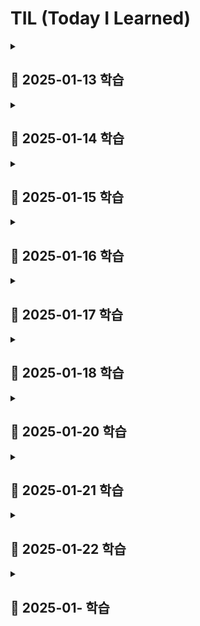 # TIL (Today I Learned)

<details>
<summary><h2>📖 2025-01-13 학습</h2></summary>

- AI를 활용한 서술형 도안 -> 기호 도안 변환 프롬프트 작성
- docker 공부 & JPA 공부
</details>

<details>
<summary><h2>📖 2025-01-14 학습</h2></summary>

### 도커의 볼륨(Volume)
- 도커 컨테이너에서 데이터를 영속적으로 저장하기 위한 방법
- 컨테이너 자체의 저장 공간을 사용하지 않고 호스트 자체의 저장 공간을 공유해서 사용하는 형태
```bash
$ docker run -v [호스트의 디렉토리 절대경로]:[컨테이너의 디렉토리 절대경로] [이미지명]:[태그명]
```
- [**호스트의 디렉토리 절대 경로**]에 디렉토리가 이미 존재할 경우 호스트의 디렉터리가 컨테이너의 디렉터리를 덮어씌움
- [**호스트의 디렉토리 절대 경로**]에 디렉토리가 존재하지 않을 경우 호스트의 디렉터리 절대 경로에 디렉터리를 새로 만들고 컨테이너의 디렉터리에 있는 파일들을 호스트의 디렉터리로 복사함함
</details>

<details>
<summary><h2>📖 2025-01-15 학습</h2></summary>

# 프로세스와 스레드

## 프로세스 (Process)

프로세스는 컴퓨터에서 실행 중인 하나의 프로그램을 의미
프로그램이 실행되면 운영체제는 디스크에 저장된 데이터를 메모리로 로드하여 실제 메모리 공간에 할당하고 CPU가 접근할 수 있는 상태가 됩니다

### 프로세스의 메모리 구조
프로세스의 메모리는 크게 4가지 구조를 가짐
- **코드(Code) 영역**  
  실행할 프로그램의 코드가 기계어로 컴파일되어 저장되는 영역으로 텍스트(text) 영역이라고도 함
  CPU는 코드 영역에 저장된 명령어를 하나씩 가져가서 처리하며 중간에 코드가 변경되지 않도록 Read-Only 형태로 저장됨

- **데이터(Data) 영역**  
  전역 변수, 정적(static) 변수, 배열, 구조체 등이 저장되는 영역
  데이터 영역은 세부적으로 BSS(Block Started by Symbol) 영역과 데이터 영역으로 나눌 수 있다
  - BSS 영역: 초기화하지 않은 변수를 저장  
  - 데이터 영역: 초기화된 변수를 저장  
  실행 도중 변수 값이 변경될 수 있으므로 Read-Write로 저장됨

- **스택(Stack) 영역**  
  지역 변수, 함수의 매개변수, 반환되는 주소 값 등이 저장되는 영
  함수의 호출과 함께 할당되며 함수의 호출이 완료되면 소멸함

- **힙(Heap) 영역**  
  사용자에 의해 동적 메모리 할당이 일어나는 영역
  생성자, 인스턴스와 같은 동적으로 할당되는 데이터들을 저장하는 공간

---

## 스레드 (Thread)

스레드는 프로세스 내에서 실행되는 작은 실행 단위이며 같은 프로세스 내에서 메모리 공간을 공유하며 실행됨

### 프로세스와 스레드의 차이

- **메모리 공유**  
  프로세스는 독립된 메모리 공간을 가지고 스레드는 같은 프로세스 내에서 메모리 공간을 공유함

- **자원 할당**  
  프로세스는 운영체제로부터 자원을 할당받고 스레드는 프로세스가 할당받은 자원을 공유하여 사용

---

### 멀티 프로세스와 멀티 스레드

- **멀티 프로세스**  
  하나의 애플리케이션을 여러 개의 프로세스로 구성하여 각 프로세스가 하나의 작업을 처리하도록 하는 방식 
  - 메모리 사용량이 많음  
  - 구현이 간단하고 안정성이 높음  

- **멀티 스레드**  
  한 프로세스 안에서 여러 개의 스레드를 동시에 실행하여 작업을 처리하는 방식
  - 자원 공유가 용이  
  - 응답성이 좋음  
  - 구현 및 디버깅이 어려울 수 있음  
  - 안정성에 문제가 발생할 가능성 있음

# MultipartFile 방식 vs Presigned URL 방식

## 1. MultipartFile 방식
- **설명**: 
  파일을 클라이언트에서 서버로 업로드한 뒤, 서버에서 S3로 업로드하는 방식

## 2. Presigned URL 방식
- **설명**: 
  클라이언트가 S3에 파일을 직접 업로드하는 방식

---

## 비교표

| 항목                  | MultipartFile 방식                                                                 | Presigned URL 방식                                                                          |
|-----------------------|-----------------------------------------------------------------------------------|--------------------------------------------------------------------------------------------|
| **동작 방식**         | 파일을 서버에 업로드 → 서버에서 S3로 저장                                          | 클라이언트가 Presigned URL을 통해 S3에 직접 업로드                                          |
| **서버 부하**         | 서버가 파일을 처리해야 하므로 서버 부하 증가                                        | 클라이언트가 직접 S3에 업로드하므로 서버 부하 감소                                          |
| **네트워크 비용**      | 서버가 클라이언트와 S3 간 네트워크 비용 모두 부담                                   | 클라이언트가 S3와 직접 통신하므로 서버의 네트워크 비용 감소                                 |
| **보안**              | 서버에서 파일 검증 후 S3에 저장 => 보안이 비교적 우수                                 | URL이 노출되면 파일 접근 가능성 있음 (해결방법: URL 만료 시간 설정)                     |
| **구현 복잡도**       | 서버에서 파일 검증 및 업로드 로직 구현 필요                                        | Presigned URL 생성 및 클라이언트에서의 업로드 로직 구현 필요                                |
| **실시간 처리**       | 파일 검증 및 처리 후 업로드 가능                                                   | 클라이언트가 바로 업로드 가능, 업로드 속도 증가                                             |
| **사용 사례**         | 파일 검증이 중요하거나, 서버에서 추가 처리(변환, 저장) 필요                        | 대용량 파일 업로드, 서버 부하를 줄여야 하는 경우                                            |

---

## 장단점

### MultipartFile 방식
- **장점**:
  - 서버에서 파일 검증, 변환 등 추가 처리가 가능
  - 파일 저장 경로와 관련된 제어가 서버에서 간단하게 이루어짐
  - 보안상 클라이언트에서 S3에 직접 접근하지 않음
- **단점**:
  - 서버 부하와 네트워크 비용이 증가
  - 대용량 파일 업로드 시 서버에 부담이 큼
  - 서버의 리소스를 많이 소모하므로 확장성이 떨어질 수 있음

### Presigned URL 방식
- **장점**:
  - 클라이언트가 S3에 직접 업로드하므로 서버 부하 감소
  - 대용량 파일 업로드에 적합
  - 서버와 클라이언트 간 통신 최소화로 네트워크 비용 절감
- **단점**:
  - Presigned URL의 보안 관리 필요(만료 시간 설정)
  - 서버에서 파일 검증을 할 수 없으므로 클라이언트에서 검증 로직 필요
  - 구현 복잡도가 약간 증가

</details>

<details>
<summary><h2>📖 2025-01-16 학습</h2></summary>

# Pagination(페이징)
- 많은 데이터나 콘텐츠를 한 번에 로드하지 않고, 사용자가 원하는 데이터를 적절한 크기로 나눠 보여주는 방법

## Pagination 종류

### **1. Offset 기반 Pagination**
#### **개요**
- 가장 일반적인 방식으로, 데이터베이스 쿼리에서 `LIMIT`와 `OFFSET`을 사용해 페이지를 나눔
- 클라이언트는 원하는 페이지 번호와 한 페이지당 데이터 개수를 서버에 요청

#### **특징**
- **장점**:
  - 구현이 간단하고 직관적임
  - 페이지 이동과 같은 일반적인 페이징에 적합
- **단점**:
  - 데이터가 많아지면 `OFFSET` 계산 비용이 증가
  - 데이터가 추가/삭제될 경우 페이징 순서가 어긋날 수 있음

#### **SQL 예제**
```sql
SELECT * 
FROM products 
ORDER BY id 
LIMIT 10 OFFSET 20;
```
- `OFFSET 20`은 3번째 페이지(한 페이지에 10개씩) 데이터를 가져옴

---

### **2. Cursor 기반 Pagination**
#### **개요**
- 특정 데이터를 기준으로 다음 데이터를 가져오는 방식
- 일반적으로 정렬된 필드를 기준으로 `WHERE` 조건을 이용해 다음 데이터 범위를 가져옴

#### **특징**
- **장점**:
  - 데이터가 많아도 성능이 우수
  - 데이터가 추가/삭제되어도 안정적인 결과를 보장
  - 대규모 실시간 데이터 처리에 적합
- **단점**:
  - 구현이 복잡하며, 특정 필드(예: ID나 타임스탬프) 기준이 필요
  - 무작위 페이지 이동이 어려움

#### **SQL 예제**
```sql
SELECT * 
FROM products 
WHERE id > 20 
ORDER BY id 
LIMIT 10;
```
- `id > 20`을 기준으로 다음 데이터를 가져옴

---

### **3. Keyset Pagination**
#### **개요**
- Cursor 기반 Pagination의 변형으로, 특정 정렬된 필드를 사용해 다음 데이터를 가져오는 방식
- 커서를 클라이언트에 저장해 요청 시 활용

#### **특징**
- **장점**:
  - 실시간 성능이 뛰어나며 데이터 양에 무관하게 일정한 성능을 유지
  - 스크롤 페이지에 적합
- **단점**:
  - 특정 필드에 종속적
  - 이전 페이지로 이동하는 경우 추가 구현이 필요

#### **예제**
- 클라이언트에서 `last_seen_id`와 같은 커서를 전달
```sql
SELECT * 
FROM products 
WHERE created_at > '2025-01-01 00:00:00' 
ORDER BY created_at 
LIMIT 10;
```

---

### **4. Infinite Scroll**
#### **개요**
- 사용자가 스크롤을 내릴 때마다 추가 데이터를 비동기적으로 로드하는 방식
- 트위터나 인스타그램 같은 소셜 네트워크에서 많이 사용

#### **특징**
- **장점**:
  - 사용자 경험(UX) 개선
  - 한 번에 많은 데이터를 보여주지 않아 로딩 시간 단축
- **단점**:
  - 구현이 복잡
  - 특정 데이터를 빠르게 찾기 어려움
  - SEO에 불리할 수 있음

#### **구현 방법**
- 클라이언트가 마지막 데이터 ID를 서버에 전달해 추가 데이터를 요청

---

### **5. Hybrid Pagination**
#### **개요**
- Offset 기반 Pagination과 Infinite Scroll의 혼합 방식
- 페이지 이동과 무한 스크롤을 병합하여 UX와 성능을 모두 고려

#### **특징**
- **장점**:
  - UX와 SEO 균형 유지
  - 필요한 경우 정적 페이지로 전환 가능
- **단점**:
  - 구현과 설계가 복잡

---

### **비교 요약**

| **방법**            | **장점**                                | **단점**                           | **적합한 경우**                          |
|---------------------|----------------------------------------|------------------------------------|-----------------------------------------|
| Offset 기반         | 간단하고 범용적                        | 대규모 데이터에서 성능 저하           | 페이지 기반 UI, 정적 데이터             |
| Cursor 기반         | 성능 우수, 안정적                      | 구현 복잡                           | 실시간 데이터 처리, 무한 스크롤         |
| Keyset 기반         | 안정적, 스크롤 페이지에 적합            | 특정 필드 종속, 이전 페이지 이동 어려움 | 대규모 데이터, 실시간 데이터            |
| Infinite Scroll     | UX 개선                               | SEO 문제, 데이터 탐색 어려움         | SNS, 실시간 콘텐츠                     |
| Hybrid Pagination   | UX와 SEO 균형                         | 구현 복잡                           | 다양한 사용자 요구 충족, 복합적인 UI 설계 |
---
</details>

<details>
<summary><h2>📖 2025-01-17 학습</h2></summary>

# OAuth(Open Authorization)

- 사용자가 비밀번호를 공유하지 않고 제 3의 application 또는 웹 사이트가 자신의 정보에 접근할 수 있도록 허용하는 인증 프로토콜
- 인증(Authentication)과 권한(Authorization)의 기능을 지원

## OAuth 주요 개념

1. Resource Owner
    - 사용자로 자신의 자원에 접근 권한을 가지고 있음
2. Client
    - 사용자의 자원에 접근하고자 하는 제 3자 application
    - ex) 타 서비스의 소셜 로그인이나 데이터를 사용하는 앱
3. Authorization Server(인증 서버)
    - 자원 소유자에게 인증을 받고 접근 토큰(Access Token)을 발급하는 서버
    - google, kakao, github 등 서비스의 인증 서버
4. Resource Server
    - 사용자 자원이 저장된 서버
    - 접근 토큰을 확인하고 요청을 처리
5. Access Token
    - client가 자원에 접근할 수 있는 권한을 부여받는 증명서
    - 토큰을 사용해 자원 서버에 요청을 보낼 수 있음

## OAuth 작동 방식

1. 사용자가 클라이언트를 통해 인증 요청
    - 사용자는 application(클라이언트)에 로그인하거나 인증 권한을 부여
    - 클라이언트는 인증 서버로 사용자 인증 요청을 전송
2. 사용자가 인증 서버에 로그인
    - 사용자가 인증 서버에서 자신의 자격 증명(아이디, 비밀번호 등)을 입력해 인증
3. 인증 코드 발급
    - 인증 서버는 사용자 인증이 성공하면 클라이언트에게 인증 코드 전달
4. 클라이언트가 인증 코드를 사용해 Access Token 요청
5. Access Token 발급
6. 클라이언트가 지원 서버에 요청
    - 발급받은 Access Token을 사용해 자원 서버에 데이터 요청
7. 자원 서버에서 Access Token 유효성 체크하고 데이터 제공
</details>

<details>
<summary><h2>📖 2025-01-18 학습</h2></summary>

# JWT(JSON Web Token)

- JSON 형식으로 정보를 안전하게 전송하기 위한 토큰 기반 인증 기술
- 인증과 권한 부여에 사용
- 서버와 클라이언트 간의 신뢰성 있는 데이터 교환을 목적으로 설계됨

## JWT 주요 구성요소

- 형태 : [Header].[Payload].[Signature]

### 1. Header

- JWT의 메타데이터를 포함
    - alg: 서명에 사용된 알고리즘(HS256, RS256 등)
    - typ: 토큰 타입
    
    ```json
    {
      "alg": "HS256",
      "typ": "JWT"
    }
    ```
    

### 2. Payload

- 토큰에 포함된 Claim 데이터를 저장하는 부분
- Claim: 사용자 정보나 토큰에 담을 기타 데이터를 표현, Base64Url로 인코딩
- Claim 유형
    1. 등록된(Registered) 클레임: 표준 클레임 (ex: iss, exp, sub, aud 등)
    2. 공개(Public) 클레임: 사용자 정의 데이터
    3. 비공개(Private) 클레임: 서버 간 공유를 위해 설정된 데이터
    
    ```json
    {
      "sub": "1234567890",
      "name": "John Doe",
      "admin": true,
      "iat": 1516239022
    }
    ```
    

### 3. Signature

- 토큰 위변조 방지를 위한 서명(Signature)
- 서명은 Header와 Payload를 합친 후, 비밀키와 함께 암호화하여 생성
    
    ```
    HMACSHA256(
      base64UrlEncode(header) + "." + base64UrlEncode(payload),
      secret
    )
    ```
    

## **JWT의 장점**

1. **무상태성 (Stateless)**
    - 서버에 사용자 상태(Session)를 저장하지 않아도 됨
    - JWT 자체에 모든 정보가 담겨 있기 때문에 서버 확장이 용이
2. **효율성**
    - 인증 정보와 추가 데이터를 한 번의 요청으로 전달 가능
    - Header, Payload, Signature로 구성되어 비교적 가벼움
3. **보안성**
    - 서명을 통해 데이터 위변조를 방지
    - 비공개 데이터를 공유하지 않고도 인증 가능

## **JWT의 단점**

1. **토큰 크기**
    - 클라이언트가 요청마다 토큰을 전달해야 하므로 토큰이 클수록 네트워크 사용량이 증가
2. **비가역성**
    - 발급 이후 수정할 수 없음
3. **노출 위험**
    - 노출되면 탈취된 토큰으로 인증이 가능
        - 해결법: HTTPS를 사용

## **JWT의 보안 강화 방법**

1. **HTTPS 사용**
    - 토큰 전송 과정에서 데이터 탈취를 방지
2. **짧은 만료 시간 설정**
    - 토큰이 오래 사용되지 않도록 제한
3. **토큰 갱신**
    - Refresh Token을 사용하여 만료된 토큰을 갱신
4. **서명 알고리즘 선택**
    - HMAC(Symmetric Key) 또는 RSA(Asymmetric Key) 사용
5. **IP 및 User-Agent 검증**
    - 요청 시 추가적인 검증을 통해 보안 강화

## JWT 토큰의 보안 문제와 유효 기간 설정의 딜레마

### 문제점

- JWT 토큰은 사용자 인증 정보를 담고 있어 탈취될 경우 악용될 수 있음
- 이를 방지하기 위해 토큰의 유효 기간을 설정
- 유효 기간이 짧으면 사용자가 자주 로그인을 해야 하는 불편함이 있고 길면 보안 위험이 증가

### 해결방안

- Access Token과 Refresh Token 두 가지 토큰을 사용
    - **Access Token**
        - 짧은 유효 기간
        - API 통신 시 사용
    - **Refresh Token**
        - 긴 유효 기간
        - Access Token이 만료되었을 때 새로운 Access Token을 발급받는 데 사용

### 두 토큰의 사용 흐름

1. 로그인 인증에 성공한 클라이언트는 `Refresh Token`과 `Access Token`  서버로부터 받음
2. 클라이언트는 `Refresh Token`과 `Access Token`을 local storage에 저장
3. 클라이언트는 **헤더**에 Access Token을 넣고 API 통신
4. `Access Token`의 **유효기간이 만료**
    - Access Token은 이제 유효하지 않으므로 **권한이 없는 사용자**가 됨
    - 클라이언트로부터 유효기간이 지난 Access Token을 받은 서버는 401에러 코드로 응답
    - `401`를 통해 클라이언트는 `invalid_token` 즉, 유효기간이 만료되었음을 알 수 있음
5. **헤더**에 Access Token 대신 `Refresh Token`을 넣어 **API를 재요청**
6. Refresh Token으로 사용자의 권한을 확인한 서버는 **응답쿼리 헤더**에 **새로운 Access Token**을 넣어 응답
7. 만약 `Refresh Token`도 **만료**되었다면 서버는 동일하게 **401 error code**를 보내고 클라이언트는 **재로그인**할 수 있게 페이지 이동

### **Refresh Token의 보안 고려사항**

- Refresh Token은 통신 빈도가 적지만 탈취 위험이 존재
- 이를 방지하기 위해 **Refresh Token Rotation** 기법이 사용됨

**Refresh Token Rotation** 이란?

- 클라이언트가 Access Token을 재요청할 때마다 새로운 Refresh Token을 발급받는 방식
- Refresh Token Rotation을 통해 탈취된 Refresh Token의 유효성을 최소화할 수 있음

[🧐 Access Token과 Refresh Token이란 무엇이고 왜 필요할까?](https://velog.io/@chuu1019/Access-Token%EA%B3%BC-Refresh-Token%EC%9D%B4%EB%9E%80-%EB%AC%B4%EC%97%87%EC%9D%B4%EA%B3%A0-%EC%99%9C-%ED%95%84%EC%9A%94%ED%95%A0%EA%B9%8C)

[[JS] 📚 LocalStorage / SessionStorage (vs 쿠키와 비교)](https://inpa.tistory.com/entry/JS-%F0%9F%93%9A-localStorage-sessionStorage)
</details>

<details>
<summary><h2>📖 2025-01-20 학습</h2></summary>

# SOLID Principles

- SOLID는 다섯 가지 핵심 원칙
- 소프트웨어 설계 시 유지보수성과 확장성을 높이기 위해 중요한 기준

## 1. SRP (Single Responsibility Principle) - **단일 책임 원칙**

- 클래스는 하나의 책임만 가져야 합니다.
- **설명**: 각 클래스는 한 가지 기능만 담당, 이 책임은 변경의 이유가 되어야 함
- **예시**
    
    ```java
    class UserService {
        void registerUser(User user) {
            // 사용자 등록 로직
        }
    
        void sendWelcomeEmail(User user) {
            // 환영 이메일 발송 로직
        }
    }
    ```
    
    - **개선**: 이메일 관련 로직은 별도의 클래스로 분리
        
        ```java
        class UserService {
            void registerUser(User user) {
                // 사용자 등록 로직
            }
        }
        
        class EmailService {
            void sendWelcomeEmail(User user) {
                // 이메일 발송 로직
            }
        }
        ```
        

## 2. OCP (Open/Closed Principle) - **개방-폐쇄 원칙**

- 확장에는 열려 있고, 변경에는 닫혀 있어야 함
- **설명**: 기존 코드를 수정하지 않고 기능을 확장할 수 있어야 함
- **예시**
    
    ```java
    class Shape {
        void draw() {
            // 기본 그리기 로직
        }
    }
    
    class Circle extends Shape {
        void draw() {
            // 원 그리기 로직
        }
    }
    ```
    

## 3. LSP (Liskov Substitution Principle) - **리스코프 치환 원칙**

- 서브 타입은 언제나 기반 타입으로 교체할 수 있어야 함
- **설명**: 부모 클래스 타입의 객체를 자식 클래스 타입으로 대체해도 프로그램이 정상적으로 동작해야 함
- **예시**
    
    ```java
    class Bird {
        void fly() {
            // 날기 기능
        }
    }
    
    class Penguin extends Bird {
        void fly() {
            throw new UnsupportedOperationException("펭귄은 날 수 없습니다.");
        }
    }
    
    ```
    
    - **개선**: 펭귄은 `Bird`를 상속받지 않고 별도의 인터페이스로 분리해야 함

## 4. ISP (Interface Segregation Principle) - **인터페이스 분리 원칙**

- 클라이언트는 자신이 사용하지 않는 메서드에 의존하지 않아야 함
- **설명**: 인터페이스는 구체적이고 작은 단위로 나누어야 함
- **예시**
    
    ```java
    interface Animal {
        void eat();
        void fly();
    }
    
    class Dog implements Animal {
        public void eat() {
            // 먹기 기능
        }
        public void fly() {
            throw new UnsupportedOperationException("강아지는 날 수 없습니다.");
        }
    }
    ```
    
    - **개선**: 인터페이스를 분리
    
    ```java
    interface Eater {
        void eat();
    }
    
    interface Flyer {
        void fly();
    }
    
    class Dog implements Eater {
        public void eat() {
            // 먹기 기능
        }
    }
    ```
    

## 5. DIP (Dependency Inversion Principle) - **의존성 역전 원칙**

- 고수준 모듈은 저수준 모듈에 의존해서는 안 됨, 둘 다 추상화에 의존해야 함
- **설명**: 구체 클래스가 아닌 인터페이스에 의존해야 함
- **예시**
    
    ```java
    class Keyboard {}
    
    class Computer {
        private Keyboard keyboard;
    
        Computer() {
            this.keyboard = new Keyboard();
        }
    }
    ```
    
    - **개선**: 의존성을 인터페이스로 역전
    
    ```java
    interface InputDevice {}
    
    class Keyboard implements InputDevice {}
    
    class Computer {
        private InputDevice inputDevice;
    
        Computer(InputDevice inputDevice) {
            this.inputDevice = inputDevice;
        }
    }
    
    ```
    

---

**참고 자료**

- [SOLID Principles - Wikipedia](https://en.wikipedia.org/wiki/SOLID)
- [Spring Documentation](https://spring.io/)
</details>

<details>
<summary><h2>📖 2025-01-21 학습</h2></summary>

## 1. **ID/Password**

### 설명

- 가장 기본적인 인증 방식
- 사용자가 ID와 비밀번호를 입력하여 서버에 인증 요청을 보냄
- 서버는 비밀번호를 해시(Hash)로 저장하며 사용자가 입력한 비밀번호를 해시 후 비교하여 인증

### 특징

- **장점**
    - 구현이 간단하고 널리 사용됨
    - 추가 소프트웨어나 장치 없이 사용 가능
- **단점**
    - 비밀번호 탈취 시 보안에 치명적
    - 강력한 비밀번호 정책 필요
    - 사용자마다 여러 서비스에 동일 비밀번호를 사용하는 경우 보안 위험 증가


## 2. **Cookie/Session**

### 설명

- 서버가 사용자 상태를 유지하기 위해 세션 ID를 생성하고 이를 클라이언트 쿠키에 저장
- 사용자는 요청마다 쿠키를 서버에 전송하며 서버는 세션 저장소에서 상태를 확인

### 특징

- **장점**
    - 서버 상태 관리가 쉬움
    - 다양한 환경(웹 브라우저, 앱)에서 적용 가능
- **단점**
    - 세션 저장소(RAM, Redis 등)에 부하 발생
    - MSA 환경에서는 세션 동기화가 필요
    - 쿠키 탈취(XSS, CSRF) 시 세션 하이재킹 가능


## 3. **Basic Auth**

### 설명

- HTTP 헤더에 `<ID>:<Password>`를 Base64로 인코딩하여 포함
- 요청마다 인증 정보를 포함하여 서버에 전송

### 특징

- **장점**
    - 간단한 구현과 HTTP 표준 지원
- **단점**
    - Base64 인코딩은 안전하지 않으며, HTTPS가 필수
    - 매 요청마다 인증 정보를 전송하므로 보안 위험 증가


## 4. **Web-Token**

### 설명

- 인증 정보를 암호화하거나 서명하여 토큰 형태로 전달
- 클라이언트가 서버로부터 발급받은 토큰을 사용하여 요청을 인증

### 특징

- **장점**
    - 상태를 서버가 유지하지 않아 확장성이 뛰어남
    - RESTful API에서 주로 사용
- **단점**
    - 토큰 탈취 시 일정 기간 악용 가능
    - 토큰 만료 및 갱신 관리 필요


## 5. **JWT (JSON Web Token)**

### 설명

- Web-Token의 한 형태
- JSON 형식의 데이터(헤더, 페이로드, 서명)로 구성된 인증 방식
- 클라이언트가 서버로부터 JWT를 발급받아 요청 시 `Authorization` 헤더에 포함

### 특징

- **장점**:
    - 서버 상태 유지가 필요 없으며 확장성 뛰어남
    - 데이터(페이로드)를 포함할 수 있어 추가 요청이 감소
- **단점**:
    - 토큰 크기가 커질 수 있음
    - 서명 검증만 가능하며, 탈취 시 만료 시간까지 악용 가능


## 6. **OAuth (Open Authorization)**

### 설명

- 제3자 인증 방식을 통해 사용자 자원을 안전하게 접근하는 프로토콜
- 사용자는 서비스 제공자(예: Google, Facebook)를 통해 인증받고 서비스 제공자는 클라이언트에 토큰을 발급

### 특징

- **장점**
    - 사용자가 비밀번호를 공유하지 않고도 인증 가능
    - 권한 범위를 세분화할 수 있음
- **단점**
    - 구현 및 설정이 복잡
    - 인증 제공자의 가용성에 의존


## 7. **SAML (Security Assertion Markup Language)**

### 설명

- XML 기반의 인증/권한 부여 표준으로, SSO(Single Sign-On)에 주로 사용
- ID 제공자(IdP)와 서비스 제공자(SP)가 SAML 어설션을 통해 사용자 인증

### 특징

- **장점**
    - 조직 내 SSO 환경에서 주로 사용
    - 높은 보안 수준 제공
- **단점**
    - 복잡한 설정 및 초기 구현 비용
</details>

<details>
<summary><h2>📖 2025-01-22 학습</h2></summary>

# CORS (Cross-Origin Resource Sharing)

- **교차 출처 리소스 공유**를 위한 프로토콜로, 2009년 HTML5 표준으로 채택됨
- **SOP**(Same Origin Policy)에 의해 제한된 교차 출처 리소스 요청을 허용하는 방법
- 서버에서 **CORS 헤더**를 설정하여 다른 출처에서의 리소스 접근을 제어 가능


# SOP (Same Origin Policy)

- **동일 출처 정책**으로 동일한 출처의 리소스만 접근을 허용하는 보안 정책
- **동일 출처**는 도메인, 프로토콜, 포트 번호가 모두 일치해야 함
    - 예: `https://www.naver.com:443`
    - 프로토콜//www.도메인.com:포트번호

### SOP가 없는 경우 발생 가능한 문제

- 세션 ID 등 민감한 정보가 탈취되어 **XSS**, **CSRF** 같은 공격에 악용될 수 있음
- SOP는 교차 출처 리소스 접근을 제한하여 보안 위협을 완화함


# CORS 프로토콜의 작동 원리

1. 서버가 응답에 **CORS 관련 헤더**를 설정
    - 허용할 도메인, HTTP 메서드, 요청 헤더 종류를 지정
2. 브라우저가 요청을 보내기 전 CORS 헤더 정보와 비교
    - 조건이 맞지 않으면 **CORS 에러** 발생
3. 요청이 보안적으로 민감하지 않으면(단순 요청 시) 바로 처리
4. 보안적으로 민감한 요청은 **Preflight 요청**을 통해 허가 여부 확인 후 처리


# Preflight 요청

- **보안적으로 민감한 요청**에 대해 사전 확인을 위한 요청
- 브라우저가 자동으로 실행하며, **OPTIONS 메서드** 사용
- 서버의 **CORS 설정**(도메인, 메서드, 헤더 등)을 확인
- 허용되지 않는 요청은 처리하지 않아 서버 부하를 줄임


# Preflight 요청의 조건

- 모든 CORS 요청에 Preflight 요청이 발생하지는 않음
    1. **단순 요청**인 경우 생략.
    2. 이전 Preflight 요청의 응답이 **캐싱**되어 있는 경우 생략
        - 캐싱은 `Access-Control-Max-Age` 헤더로 설정 가능


# 단순 요청 (Simple Request)

- **Preflight 요청 없이** 바로 처리 가능한 요청
- 다음 조건을 모두 만족해야 함
    1. HTTP 메서드가 **GET**, **HEAD**, **POST** 중 하나
    2. 요청 헤더가 CORS에서 허용된 값(`Content-Type`, `Accept`, 등)만 포함

### 단순 요청의 예

- JSON 데이터를 포함하지 않은 기본적인 GET 요청
- HTML 폼 데이터를 전송하는 POST 요청

[웹 개발자 면접 단골 질문 1 | CORS와 Preflight의 개념](https://www.youtube.com/watch?v=BQykNALA2WA&t=88s)
</details>

<details>
<summary><h2>📖 2025-01- 학습</h2></summary>


</details>
